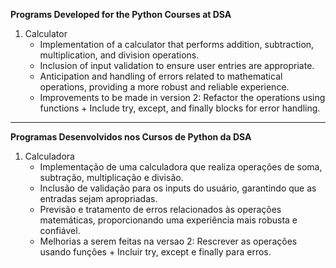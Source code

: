 **Programs Developed for the Python Courses at DSA**

1. Calculator
    - Implementation of a calculator that performs addition, subtraction, multiplication, and division operations.
    - Inclusion of input validation to ensure user entries are appropriate.
    - Anticipation and handling of errors related to mathematical operations, providing a more robust and reliable experience.
    - Improvements to be made in version 2: Refactor the operations using functions + Include try, except, and finally blocks for error handling.

--------------------------------------

**Programas Desenvolvidos nos Cursos de Python da DSA**

1. Calculadora
    - Implementação de uma calculadora que realiza operações de soma, subtração, multiplicação e divisão.
    - Inclusão de validação para os inputs do usuário, garantindo que as entradas sejam apropriadas.
    - Previsão e tratamento de erros relacionados às operações matemáticas, proporcionando uma experiência mais robusta e confiável.
    - Melhorias a serem feitas na versao 2: Rescrever as operações usando funções + Incluir try, except e finally para erros.
